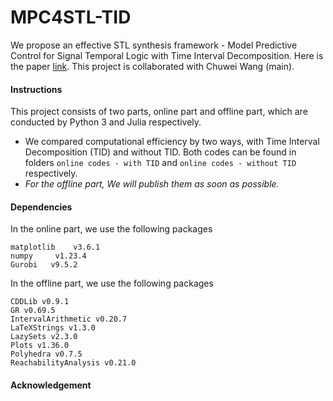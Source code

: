 # MPC4STL-TID
We propose an effective STL synthesis framework - Model Predictive Control for Signal Temporal Logic with Time Interval Decomposition. Here is the paper [link](https://arxiv.org/pdf/2211.08031.pdf). This project is collaborated with Chuwei Wang (main). 

#### Instructions

This project consists of two parts, online part and offline part, which are conducted by Python 3 and Julia respectively.

- We compared computational efficiency by two ways, with Time Interval Decomposition (TID) and without TID. Both codes can be found in folders `online codes - with TID` and `online codes - without TID` respectively.
- *For the offline part, We will publish them as soon as possible.*

#### Dependencies

In the online part, we use the following packages

```
matplotlib    v3.6.1
numpy     v1.23.4
Gurobi   v9.5.2
```

In the offline part, we use the following packages

```
CDDLib v0.9.1
GR v0.69.5
IntervalArithmetic v0.20.7
LaTeXStrings v1.3.0
LazySets v2.3.0
Plots v1.36.0
Polyhedra v0.7.5
ReachabilityAnalysis v0.21.0
```

#### Acknowledgement

